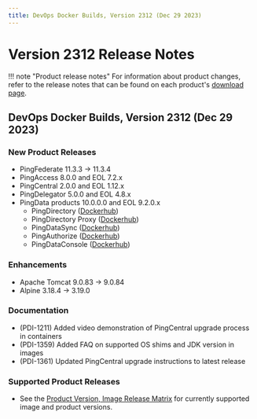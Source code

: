 ```yaml
---
title: DevOps Docker Builds, Version 2312 (Dec 29 2023)
---
```


# Version 2312 Release Notes

!!! note "Product release notes"
For information about product changes, refer to the release notes that can be found on each
product's [download page](https://www.pingidentity.com/en/resources/downloads.html).

## DevOps Docker Builds, Version 2312 (Dec 29 2023)

### New Product Releases

- PingFederate 11.3.3 → 11.3.4
- PingAccess 8.0.0 and EOL 7.2.x
- PingCentral 2.0.0 and EOL 1.12.x
- PingDelegator 5.0.0 and EOL 4.8.x
- PingData products 10.0.0.0 and EOL 9.2.0.x
    - PingDirectory ([Dockerhub](https://hub.docker.com/r/pingidentity/pingdirectory))
    - PingDirectory Proxy ([Dockerhub](https://hub.docker.com/r/pingidentity/pingdirectoryproxy))
    - PingDataSync ([Dockerhub](https://hub.docker.com/r/pingidentity/pingdatasync))
    - PingAuthorize ([Dockerhub](https://hub.docker.com/r/pingidentity/pingauthorize))
    - PingDataConsole ([Dockerhub](https://hub.docker.com/r/pingidentity/pingdataconsole))

### Enhancements

- Apache Tomcat 9.0.83 → 9.0.84
- Alpine 3.18.4 → 3.19.0

### Documentation

- (PDI-1211) Added video demonstration of PingCentral upgrade process in containers
- (PDI-1359) Added FAQ on supported OS shims and JDK version in images
- (PDI-1361) Updated PingCentral upgrade instructions to latest release

### Supported Product Releases

- See the [Product Version, Image Release Matrix](../docker-images/productVersionMatrix.md)
  for currently supported image and product versions.
